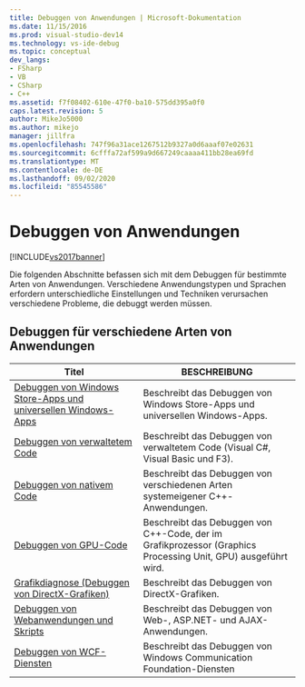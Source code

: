 ```yaml
---
title: Debuggen von Anwendungen | Microsoft-Dokumentation
ms.date: 11/15/2016
ms.prod: visual-studio-dev14
ms.technology: vs-ide-debug
ms.topic: conceptual
dev_langs:
- FSharp
- VB
- CSharp
- C++
ms.assetid: f7f08402-610e-47f0-ba10-575dd395a0f0
caps.latest.revision: 5
author: MikeJo5000
ms.author: mikejo
manager: jillfra
ms.openlocfilehash: 747f96a31ace1267512b9327a0d6aaaf07e02631
ms.sourcegitcommit: 6cfffa72af599a9d667249caaaa411bb28ea69fd
ms.translationtype: MT
ms.contentlocale: de-DE
ms.lasthandoff: 09/02/2020
ms.locfileid: "85545586"
---
```

# <a name="debugging-applications"></a>Debuggen von Anwendungen
[!INCLUDE[vs2017banner](../includes/vs2017banner.md)]

Die folgenden Abschnitte befassen sich mit dem Debuggen für bestimmte Arten von Anwendungen. Verschiedene Anwendungstypen und Sprachen erfordern unterschiedliche Einstellungen und Techniken verursachen verschiedene Probleme, die debuggt werden müssen.  
  
## <a name="debugging-for-different-types-of-applications"></a>Debuggen für verschiedene Arten von Anwendungen  
  
|Titel|BESCHREIBUNG|  
|-|-|  
|[Debuggen von Windows Store-Apps und universellen Windows-Apps](../debugger/debugging-windows-store-and-windows-universal-apps.md)|Beschreibt das Debuggen von Windows Store-Apps und universellen Windows-Apps.|  
|[Debuggen von verwaltetem Code](../debugger/debugging-managed-code.md)|Beschreibt das Debuggen von verwaltetem Code (Visual C#, Visual Basic und F3).|  
|[Debuggen von nativem Code](../debugger/debugging-native-code.md)|Beschreibt das Debuggen von verschiedenen Arten systemeigener C++-Anwendungen.|  
|[Debuggen von GPU-Code](../debugger/debugging-gpu-code.md)|Beschreibt das Debuggen von C++-Code, der im Grafikprozessor (Graphics Processing Unit, GPU) ausgeführt wird.|  
|[Grafikdiagnose (Debuggen von DirectX-Grafiken)](../debugger/visual-studio-graphics-diagnostics.md)|Beschreibt das Debuggen von DirectX-Grafiken.|  
|[Debuggen von Webanwendungen und Skripts](../debugger/debugging-web-applications-and-script.md)|Beschreibt das Debuggen von Web-, ASP.NET- und AJAX-Anwendungen.|  
|[Debuggen von WCF-Diensten](../debugger/debugging-wcf-services.md)|Beschreibt das Debuggen von Windows Communication Foundation-Diensten|

